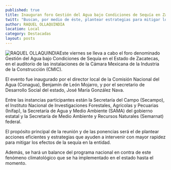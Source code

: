 ```yaml
---
published: true
title: Inauguran foro Gestión del Agua bajo Condiciones de Sequía en Zacatecas
twitt: "Buscan, por medio de éste, plantear estrategias para mitigar los efectos de este fenómeno climatológico"
author: RAQUEL OLLAQUINDIA
location: Local
category: Destacadas
layout: posts
---
```


![RAQUEL OLLAQUINDIA](http://i.imgur.com/MKZwFhwm.jpg)Este viernes se lleva a cabo el foro denominado Gestión del Agua bajo Condiciones de Sequía en el Estado de Zacatecas, en el auditorio de las instalaciones de la Cámara Mexicana de la Industria de la Construcción (CMIC).

El evento fue inaugurado por el director local de la Comisión Nacional del Agua (Conagua), Benjamín de León Mojarro, y por el secretario de Desarrollo Social del estado, José María González Nava.

Entre las instancias participantes están la Secretaría del Campo (Secampo), el Instituto Nacional de Investigaciones Forestales, Agrícolas y Pecuarias (Inifap), la Secretaría de Agua y Medio Ambiente (SAMA) del gobierno estatal y la Secretaría de Medio Ambiente y Recursos Naturales (Semarnat) federal.

El propósito principal de la reunión y de las ponencias será el de plantear acciones eficientes y estrategias que ayuden a intervenir con mayor rapidez para mitigar los efectos de la sequía en la entidad.

Además, se hará un balance del programa nacional en contra de este fenómeno climatológico que se ha implementado en el estado hasta el momento.
